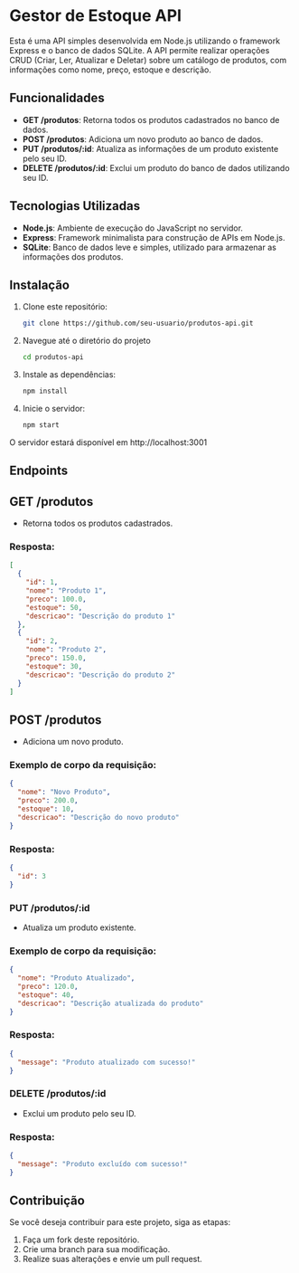 # Gestor de Estoque API

Esta é uma API simples desenvolvida em Node.js utilizando o framework Express e o banco de dados SQLite. A API permite realizar operações CRUD (Criar, Ler, Atualizar e Deletar) sobre um catálogo de produtos, com informações como nome, preço, estoque e descrição.

## Funcionalidades

- **GET /produtos**: Retorna todos os produtos cadastrados no banco de dados.
- **POST /produtos**: Adiciona um novo produto ao banco de dados.
- **PUT /produtos/:id**: Atualiza as informações de um produto existente pelo seu ID.
- **DELETE /produtos/:id**: Exclui um produto do banco de dados utilizando seu ID.

## Tecnologias Utilizadas

- **Node.js**: Ambiente de execução do JavaScript no servidor.
- **Express**: Framework minimalista para construção de APIs em Node.js.
- **SQLite**: Banco de dados leve e simples, utilizado para armazenar as informações dos produtos.

## Instalação

1. Clone este repositório:
   ```bash
   git clone https://github.com/seu-usuario/produtos-api.git
2. Navegue até o diretório do projeto
   ```bash
   cd produtos-api
3. Instale as dependências:
   ```bash
   npm install
4. Inicie o servidor:
   ```bash
   npm start
   
O servidor estará disponível em http://localhost:3001

## Endpoints
## GET /produtos
- Retorna todos os produtos cadastrados.
### Resposta:

```json
[
  {
    "id": 1,
    "nome": "Produto 1",
    "preco": 100.0,
    "estoque": 50,
    "descricao": "Descrição do produto 1"
  },
  {
    "id": 2,
    "nome": "Produto 2",
    "preco": 150.0,
    "estoque": 30,
    "descricao": "Descrição do produto 2"
  }
]
```

## POST /produtos
- Adiciona um novo produto.
### Exemplo de corpo da requisição:
```json
{
  "nome": "Novo Produto",
  "preco": 200.0,
  "estoque": 10,
  "descricao": "Descrição do novo produto"
}
```
### Resposta:

```json
{
  "id": 3
}
```
### PUT /produtos/:id
- Atualiza um produto existente.
### Exemplo de corpo da requisição:

```json
{
  "nome": "Produto Atualizado",
  "preco": 120.0,
  "estoque": 40,
  "descricao": "Descrição atualizada do produto"
}
```
### Resposta:
```json
{
  "message": "Produto atualizado com sucesso!"
}
```
### DELETE /produtos/:id
- Exclui um produto pelo seu ID.
### Resposta:

```json
{
  "message": "Produto excluído com sucesso!"
}
```
## Contribuição
Se você deseja contribuir para este projeto, siga as etapas:

1. Faça um fork deste repositório.
2. Crie uma branch para sua modificação.
3. Realize suas alterações e envie um pull request.